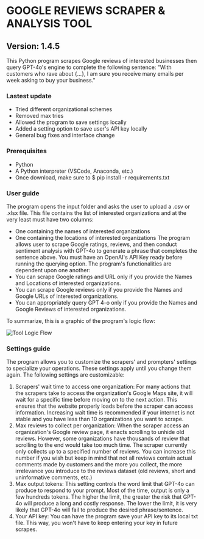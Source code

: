 # GOOGLE REVIEWS SCRAPER & ANALYSIS TOOL
## Version: 1.4.5
This Python program scrapes Google reviews of interested businesses then query GPT-4o's engine to complete the following sentence: "With customers who rave about {...}, I am sure you receive many emails per week asking to buy your business." 

### Lastest update
- Tried different organizational schemes
- Removed max tries
- Allowed the program to save settings locally
- Added a setting option to save user's API key locally
- General bug fixes and interface change

### Prerequisites
- Python
- A Python interpreter (VSCode, Anaconda, etc.)
- Once download, make sure to $ pip install -r requirements.txt

### User guide
The program opens the input folder and asks the user to upload a .csv or .xlsx file. This file contains the list of interested organizations and at the very least must have two columns:
- One containing the names of interested organizations
- One containing the locations of interested organizations
The program allows user to scrape Google ratings, reviews, and then conduct sentiment analysis with GPT-4o to generate a phrase that completes the sentence above. You must have an OpenAI's API Key ready before running the querying option. 
The program's functionalities are dependent upon one another:
- You can scrape Google ratings and URL only if you provide the Names and Locations of interested organizations.
- You can scrape Google reviews only if you provide the Names and Google URLs of interested organizations.
- You can appropriately query GPT 4-o only if you provide the Names and Google Reviews of interested organizations.<br />

To summarize, this is a graphic of the program's logic flow:  

![Tool Logic Flow](https://github.com/user-attachments/assets/1f9a71c6-2dc8-4903-84e4-6beb281ec1c6)

### Settings guide
The program allows you to customize the scrapers' and prompters' settings to specialize your operations. These settings apply until you change them again. The following settings are customizable:
1. Scrapers' wait time to access one organization: For many actions that the scrapers take to access the organization's Google Maps site, it will wait for a specific time before moving on to the next action. This ensures that the website properly loads before the scraper can access information. Increasing wait time is recommended if your internet is not stable and you have less than 10 organizations you want to scrape.
2. Max reviews to collect per organization: When the scraper access an organization's Google review page, it enacts scrolling to unhide old reviews. However, some organizations have thousands of review that scrolling to the end would take too much time. The scraper currently only collects up to a specified number of reviews. You can increase this number if you wish but keep in mind that not all reviews contain actual comments made by customers and the more you collect, the more irrelevance you introduce to the reviews dataset (old reviews, short and uninformative comments, etc.)
3. Max output tokens: This setting controls the word limit that GPT-4o can produce to respond to your prompt. Most of the time, output is only a few hundreds tokens. The higher the limit, the greater the risk that GPT-4o will produce a long and costly response. The lower the limit, it is very likely that GPT-4o will fail to produce the desired phrase/sentence.
4. Your API key: You can have the program save your API key to its local txt file. This way, you won't have to keep entering your key in future scrapes.

